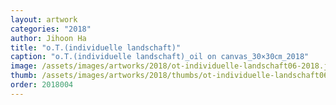 ```yaml
---
layout: artwork
categories: "2018"
author: Jihoon Ha
title: "o.T.(individuelle landschaft)"
caption: "o.T.(individuelle landschaft)_oil on canvas_30×30㎝_2018"
image: /assets/images/artworks/2018/ot-individuelle-landschaft06-2018.jpg
thumb: /assets/images/artworks/2018/thumbs/ot-individuelle-landschaft06-2018.jpg
order: 2018004
---
```

